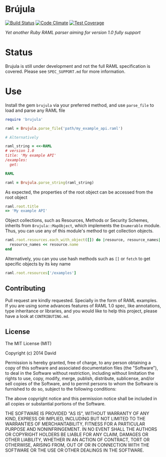 Brújula
========

[![Build Status](https://travis-ci.org/nogates/brujula.svg?branch=master)](https://travis-ci.org/nogates/brujula)
[![Code Climate](https://codeclimate.com/github/nogates/brujula/badges/gpa.svg)](https://codeclimate.com/github/nogates/brujula)
[![Test Coverage](https://codeclimate.com/github/nogates/brujula/badges/coverage.svg)](https://codeclimate.com/github/nogates/brujula/coverage)

_Yet another Ruby RAML parser aiming for version 1.0 fully support_

# Status

Brujula is still under development and not the full RAML specification is covered. Please see `SPEC_SUPPORT.md` for more information.

# Use

Install the gem `brujula` via your preferred method, and use `parse_file` to load and parse any RAML file

```ruby
require 'brujula'

raml = Brujula.parse_file('path/my_example_api.raml')

# Alternatively

raml_string = <<-RAML
# version 1.0
title: 'My example API'
/examples:
  get:

RAML

raml = Brujula.parse_string(raml_string)
```

As expected, the properties of the root object can be accessed from the root object

```ruby
raml.root.title
=> 'My example API'
```

Object collections, such as Resources, Methods or Security Schemes, inherits from `Brujula::MapObject`, which implements the `Enumerable` module. Thus, you can use any of this module's method to get collection objects.

```ruby
raml.root.resources.each_with_object([]) do |resource, resource_names|
  resource_names << resource.name
end
```

Alternatively, you can you use hash methods such as `[]` or `fetch` to get specific objects by its key name

```ruby
raml.root.resources['/examples']
```


## Contributing

Pull request are kindly requested. Specially in the form of RAML examples. If you are using some advances features of RAML 1.0 spec, like annotations, type inheritance or libraries, and you would like to help this project, please have a look at `CONTRIBUTING.md`.

## License

The MIT License (MIT)

Copyright (c) 2014 David

Permission is hereby granted, free of charge, to any person obtaining a copy
of this software and associated documentation files (the "Software"), to deal
in the Software without restriction, including without limitation the rights
to use, copy, modify, merge, publish, distribute, sublicense, and/or sell
copies of the Software, and to permit persons to whom the Software is
furnished to do so, subject to the following conditions:

The above copyright notice and this permission notice shall be included in all
copies or substantial portions of the Software.

THE SOFTWARE IS PROVIDED "AS IS", WITHOUT WARRANTY OF ANY KIND, EXPRESS OR
IMPLIED, INCLUDING BUT NOT LIMITED TO THE WARRANTIES OF MERCHANTABILITY,
FITNESS FOR A PARTICULAR PURPOSE AND NONINFRINGEMENT. IN NO EVENT SHALL THE
AUTHORS OR COPYRIGHT HOLDERS BE LIABLE FOR ANY CLAIM, DAMAGES OR OTHER
LIABILITY, WHETHER IN AN ACTION OF CONTRACT, TORT OR OTHERWISE, ARISING FROM,
OUT OF OR IN CONNECTION WITH THE SOFTWARE OR THE USE OR OTHER DEALINGS IN THE
SOFTWARE.
